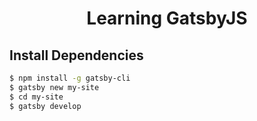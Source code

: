 <div align="center">
    <h1>Learning GatsbyJS</h1>
</div>

## Install Dependencies

```bash
$ npm install -g gatsby-cli
$ gatsby new my-site
$ cd my-site
$ gatsby develop
```